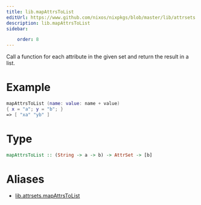 ```yaml
---
title: lib.mapAttrsToList
editUrl: https://www.github.com/nixos/nixpkgs/blob/master/lib/attrsets.nix#L678C5
description: lib.mapAttrsToList
sidebar:

    order: 8
---
```


Call a function for each attribute in the given set and return
the result in a list.

# Example

```nix
mapAttrsToList (name: value: name + value)
{ x = "a"; y = "b"; }
=> [ "xa" "yb" ]
```

# Type

```haskell
mapAttrsToList :: (String -> a -> b) -> AttrSet -> [b]
```


# Aliases

- [lib.attrsets.mapAttrsToList](/nix-doc-comments/reference/lib/attrsets/lib-attrsets-mapAttrsToList)


